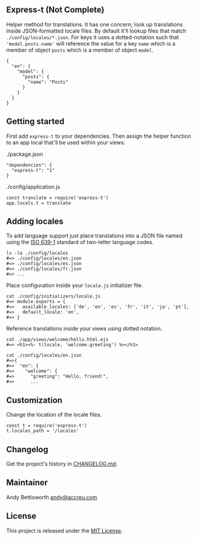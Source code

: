 ## Express-t (Not Complete)

Helper method for translations. It has one concern; look up translations
inside JSON-formatted locale files. By default it'll lookup files that match
`./config/locales/*.json`. For keys it uses a dotted-notation such that
`'model.posts.name'` will reference the value for a key `name` which is
a member of object `posts` which is a member of object `model`.

    {
      "en": {
        "model": {
          "posts": {
            "name": "Posts"
          }
        }
      }
    }

## Getting started

First add `express-t` to your dependencies. Then assign the helper function
to an app local that'll be used within your views.

./package.json

    "dependencies": {
      "express-t": "1"
    }

./config/application.js

    const translate = require('express-t')
    app.locals.t = translate

## Adding locales

To add language support just place translations into a JSON file named using
the [ISO 639-1](https://en.wikipedia.org/wiki/List_of_ISO_639-1_codes) standard
of two-letter language codes.

    ls -la ./config/locales
    #=> ./config/locales/en.json
    #=> ./config/locales/es.json
    #=> ./config/locales/fr.json
    #=> ...

Place configuration inside your `locale.js` initializer file.

    cat ./config/initializers/locale.js
    #=> module.exports = {
    #=>   available_locales: ['de', 'en', 'es', 'fr', 'it', 'ja', 'pt'],
    #=>   default_locale: 'en',
    #=> }

Reference translations inside your views using dotted notation.

    cat ./app/views/welcome/hello.html.ejs
    #=> <h1><%- t(locale, 'welcome.greeting') %></h1>

    cat ./config/locales/en.json
    #=>{
    #=>  "en": {
    #=>    "welcome": {
    #=>      "greeting": "Hello, friend!",
    #=>      ...

## Customization

Change the location of the locale files.

    const t = require('express-t')
    t.locales_path = '/locales'

## Changelog

Get the project's history in [CHANGELOG.md](CHANGELOG.md).

## Maintainer

Andy Bettisworth <andy@accreu.com>

## License

This project is released under the [MIT License](LICENSE.txt).
